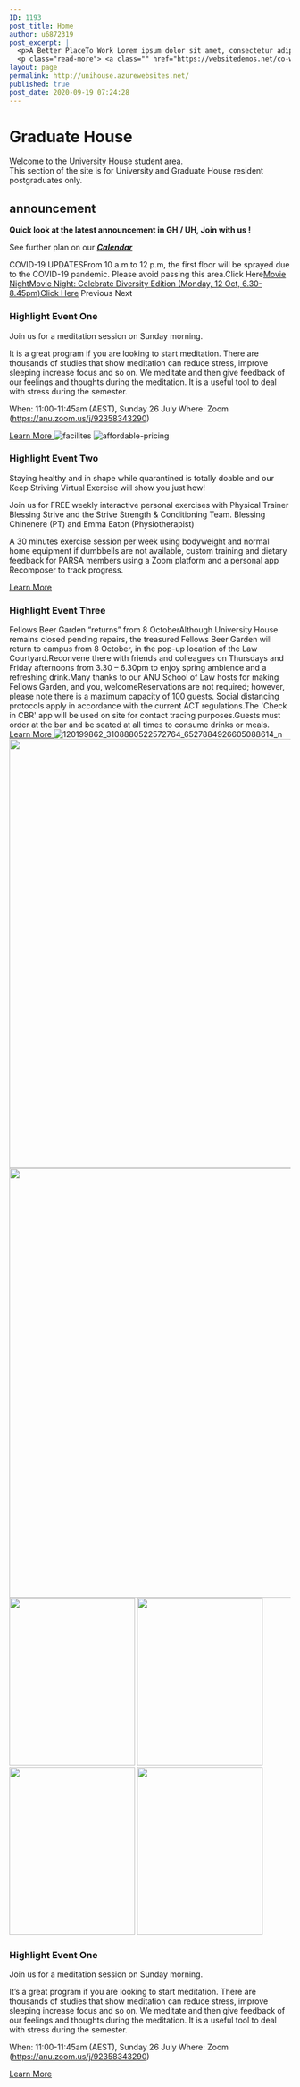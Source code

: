 ```yaml
---
ID: 1193
post_title: Home
author: u6872319
post_excerpt: |
  <p>A Better PlaceTo Work Lorem ipsum dolor sit amet, consectetur adipiscing elit. Ut elit tellus, luctus nec ullamcorper mattis, pulvinar dapibus leo. Ut elit tellus, luctus nec ullamcorper mattis, pulvinar dapibus leo. Donec Sodales Sagittis Magna. Learn More A Place That HelpsGrowth of Your Work Ut elit tellus, luctus nec ullamcorper mattis, pulvinar dapibus leo. &hellip;</p>
  <p class="read-more"> <a class="" href="https://websitedemos.net/co-working-space-02/"> <span class="screen-reader-text">Home</span> Read More &raquo;</a></p>
layout: page
permalink: http://unihouse.azurewebsites.net/
published: true
post_date: 2020-09-19 07:24:28
---
```

<h1>Graduate House</h1>
Welcome to the University House student area.<br data-rich-text-line-break="true">This section of the site is for University and Graduate House resident postgraduates&nbsp;only.
<h2>announcement</h2>
<b>Quick look at the latest announcement in GH / UH, Join with us !</b>

See further plan on our <i><u><b><a href="https://unihouse.azurewebsites.net/index.php/event/">Calendar</a></b></u></i>

COVID-19 UPDATESFrom 10 a.m to 12 p.m, the first floor will be sprayed due to the COVID-19 pandemic. Please avoid passing this area.Click Here<a href="https://unihouse.azurewebsites.net/index.php/event/test-event/">Movie NightMovie Night: Celebrate Diversity Edition (Monday, 12 Oct, 6.30-8.45pm)Click Here</a>
Previous
Next
<h3>Highlight Event One</h3>
Join us for a meditation session on Sunday morning.

It is a great program if you are looking to start meditation. There are thousands of studies that show meditation can reduce stress, improve sleeping increase focus and so on. We meditate and then give feedback of our feelings and thoughts during the meditation. It is a useful tool to deal with stress during the semester.

When: 11:00-11:45am (AEST), Sunday 26 July
Where: Zoom (<a href="https://anu.zoom.us/j/92358343290" target="_blank" rel="nofollow noopener noreferrer" data-lynx-mode="hover" data-lynx-uri="https://l.facebook.com/l.php?u=https%3A%2F%2Fanu.zoom.us%2Fj%2F92358343290&amp;h=AT20ncDNAMjMptYwD4-JcmfXoUrnta8WncnndITjBOKuux9NQXshJaMgN8Ov85AGNJJ4sEZ_DxqZXPgYhDGqj2Le96ROK6qjmasJgPGEK1IEUr8hTUw9D1gotSrxlogoxt2unuFRyeGumS_-Eok">https://anu.zoom.us/j/92358343290</a>)

<a href="https://www.facebook.com/events/350695065893479/" role="button">
Learn More
</a>
<img src="/wp-content/uploads/elementor/thumbs/facilites-ovojycfqq9ynbka2mpqslye1u7rhu7wnez164awo4g.jpg" title="facilites" alt="facilites">
<img src="/wp-content/uploads/elementor/thumbs/affordable-pricing-ovojyddkx3zxn68ph85f6g5iflmv1x0dr3onlkv9y8.jpg" title="affordable-pricing" alt="affordable-pricing">
<h3>Highlight Event Two</h3>
Staying healthy and in shape while quarantined is totally doable and our Keep Striving Virtual Exercise will show you just how!

Join us for FREE weekly interactive personal exercises with Physical Trainer Blessing Strive and the Strive Strength &amp; Conditioning Team. Blessing Chinenere (PT) and Emma Eaton (Physiotherapist)

A 30 minutes exercise session per week using bodyweight and normal home equipment if dumbbells are not available, custom training and dietary feedback for PARSA members using a Zoom platform and a personal app Recomposer to track progress.

<a href="https://www.facebook.com/events/2635536513348515/" role="button">
Learn More
</a>
<h3>Highlight Event Three</h3>
Fellows Beer Garden “returns” from 8 OctoberAlthough University House remains closed pending repairs, the treasured Fellows Beer Garden will return to campus from 8 October, in the pop-up location of the Law Courtyard.Reconvene there with friends and colleagues on Thursdays and Friday afternoons from 3.30 – 6.30pm to enjoy spring ambience and a refreshing drink.Many thanks to our ANU School of Law hosts for making Fellows Garden, and you, welcomeReservations are not required; however, please note there is a maximum capacity of 100 guests. Social distancing protocols apply in accordance with the current ACT regulations.The 'Check in CBR' app will be used on site for contact tracing purposes.Guests must order at the bar and be seated at all times to consume drinks or meals.
<a href="https://www.facebook.com/UniHouseANU/" role="button">
Learn More
</a>
<img src="/wp-content/uploads/2020/10/120199862_3108880522572764_6527884926605088614_n-150x150.jpg" title="120199862_3108880522572764_6527884926605088614_n" alt="120199862_3108880522572764_6527884926605088614_n">
<img width="1024" height="768" src="/wp-content/uploads/2020/10/90121602228480_.pic_-1024x768.jpg" alt="" srcset="/wp-content/uploads/2020/10/90121602228480_.pic_-1024x768.jpg 1024w, /wp-content/uploads/2020/10/90121602228480_.pic_-300x225.jpg 300w, /wp-content/uploads/2020/10/90121602228480_.pic_-768x576.jpg 768w, /wp-content/uploads/2020/10/90121602228480_.pic_.jpg 1440w" sizes="(max-width: 1024px) 100vw, 1024px">
<img width="1024" height="768" src="/wp-content/uploads/2020/10/90031602228470_.pic_-1024x768.jpg" alt="" srcset="/wp-content/uploads/2020/10/90031602228470_.pic_-1024x768.jpg 1024w, /wp-content/uploads/2020/10/90031602228470_.pic_-300x225.jpg 300w, /wp-content/uploads/2020/10/90031602228470_.pic_-768x576.jpg 768w, /wp-content/uploads/2020/10/90031602228470_.pic_.jpg 1440w" sizes="(max-width: 1024px) 100vw, 1024px">
<img width="225" height="300" src="/wp-content/uploads/2020/10/90001602228468_.pic_-225x300.jpg" alt="" srcset="/wp-content/uploads/2020/10/90001602228468_.pic_-225x300.jpg 225w, /wp-content/uploads/2020/10/90001602228468_.pic_-768x1024.jpg 768w, /wp-content/uploads/2020/10/90001602228468_.pic_.jpg 1080w" sizes="(max-width: 225px) 100vw, 225px">
<img width="225" height="300" src="/wp-content/uploads/2020/10/90131602228481_.pic_-225x300.jpg" alt="" srcset="/wp-content/uploads/2020/10/90131602228481_.pic_-225x300.jpg 225w, /wp-content/uploads/2020/10/90131602228481_.pic_-768x1024.jpg 768w, /wp-content/uploads/2020/10/90131602228481_.pic_.jpg 1080w" sizes="(max-width: 225px) 100vw, 225px">
<img width="225" height="300" src="/wp-content/uploads/2020/10/90041602228471_.pic_-225x300.jpg" alt="" srcset="/wp-content/uploads/2020/10/90041602228471_.pic_-225x300.jpg 225w, /wp-content/uploads/2020/10/90041602228471_.pic_-768x1024.jpg 768w, /wp-content/uploads/2020/10/90041602228471_.pic_.jpg 1080w" sizes="(max-width: 225px) 100vw, 225px">
<img width="225" height="300" src="/wp-content/uploads/2020/10/89991602228467_.pic_-225x300.jpg" alt="" srcset="/wp-content/uploads/2020/10/89991602228467_.pic_-225x300.jpg 225w, /wp-content/uploads/2020/10/89991602228467_.pic_-768x1024.jpg 768w, /wp-content/uploads/2020/10/89991602228467_.pic_.jpg 1080w" sizes="(max-width: 225px) 100vw, 225px">
<h3>Highlight Event One</h3>
Join us for a meditation session on Sunday morning.

It’s a great program if you are looking to start meditation. There are thousands of studies that show meditation can reduce stress, improve sleeping increase focus and so on. We meditate and then give feedback of our feelings and thoughts during the meditation. It is a useful tool to deal with stress during the semester.

When: 11:00-11:45am (AEST), Sunday 26 July
Where: Zoom (<a href="https://anu.zoom.us/j/92358343290" target="_blank" rel="nofollow noopener noreferrer" data-lynx-mode="hover" data-lynx-uri="https://l.facebook.com/l.php?u=https%3A%2F%2Fanu.zoom.us%2Fj%2F92358343290&amp;h=AT20ncDNAMjMptYwD4-JcmfXoUrnta8WncnndITjBOKuux9NQXshJaMgN8Ov85AGNJJ4sEZ_DxqZXPgYhDGqj2Le96ROK6qjmasJgPGEK1IEUr8hTUw9D1gotSrxlogoxt2unuFRyeGumS_-Eok">https://anu.zoom.us/j/92358343290</a>)

<a href="https://www.facebook.com/events/350695065893479/" role="button">
Learn More
</a>